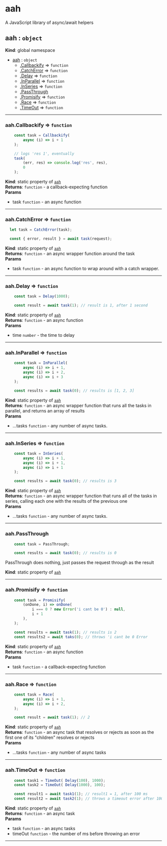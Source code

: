 # aah
A JavaScript library of async/await helpers

<a name="aah"></a>

## aah : <code>object</code>
**Kind**: global namespace  

* [aah](#aah) : <code>object</code>
    * [.Callbackify](#aah.Callbackify) ⇒ <code>function</code>
    * [.CatchError](#aah.CatchError) ⇒ <code>function</code>
    * [.Delay](#aah.Delay) ⇒ <code>function</code>
    * [.InParallel](#aah.InParallel) ⇒ <code>function</code>
    * [.InSeries](#aah.InSeries) ⇒ <code>function</code>
    * [.PassThrough](#aah.PassThrough)
    * [.Promisify](#aah.Promisify) ⇒ <code>function</code>
    * [.Race](#aah.Race) ⇒ <code>function</code>
    * [.TimeOut](#aah.TimeOut) ⇒ <code>function</code>


* * *

<a name="aah.Callbackify"></a>

### aah.Callbackify ⇒ <code>function</code>
```javascript
	const task = Callbackify(
		async (i) => i + 1
	);

	// logs 'res 1', eventually
	task(
		(err, res) => console.log('res', res),
		0
	);
```

**Kind**: static property of [<code>aah</code>](#aah)  
**Returns**: <code>function</code> - a callback-expecting function  
**Params**

- task <code>function</code> - an async function


* * *

<a name="aah.CatchError"></a>

### aah.CatchError ⇒ <code>function</code>
```javascript
  let task = CatchError(task);

  const { error, result } = await task(request);
```

**Kind**: static property of [<code>aah</code>](#aah)  
**Returns**: <code>function</code> - an async wrapper function around the task  
**Params**

- task <code>function</code> - an async function to wrap around with a catch wrapper.


* * *

<a name="aah.Delay"></a>

### aah.Delay ⇒ <code>function</code>
```javascript
	const task = Delay(1000);

	const result = await task(1); // result is 1, after 1 second
```

**Kind**: static property of [<code>aah</code>](#aah)  
**Returns**: <code>function</code> - an async function  
**Params**

- time <code>number</code> - the time to delay


* * *

<a name="aah.InParallel"></a>

### aah.InParallel ⇒ <code>function</code>
```javascript
	const task = InParallel(
		async (i) => i + 1,
		async (i) => i + 2,
		async (i) => i + 3
	);

	const results = await task(0); // results is [1, 2, 3]
```

**Kind**: static property of [<code>aah</code>](#aah)  
**Returns**: <code>function</code> - an async wrapper function that runs all the tasks in parallel, and returns an array of results  
**Params**

- ...tasks <code>function</code> - any number of async tasks.


* * *

<a name="aah.InSeries"></a>

### aah.InSeries ⇒ <code>function</code>
```javascript
	const task = InSeries(
		async (i) => i + 1,
		async (i) => i + 1,
		async (i) => i + 1
	);

	const results = await task(0); // results is 3
```

**Kind**: static property of [<code>aah</code>](#aah)  
**Returns**: <code>function</code> - an async wrapper function that runs all of the tasks in series, calling each one with the results of the previous one  
**Params**

- ...tasks <code>function</code> - any number of async tasks.


* * *

<a name="aah.PassThrough"></a>

### aah.PassThrough
```javascript
	const task = PassThrough;

	const results = await task(0); // results is 0
```

PassThrough does nothing, just passes the request through as the result

**Kind**: static property of [<code>aah</code>](#aah)  

* * *

<a name="aah.Promisify"></a>

### aah.Promisify ⇒ <code>function</code>
```javascript
	const task = Promisify(
		(onDone, i) => onDone(
			i === 0 ? new Error('i cant be 0') : null,
			i + 1
		),
	);

	const results = await task(1); // results is 2
	const results2 = await taks(0); // throws 'i cant be 0 Error
```

**Kind**: static property of [<code>aah</code>](#aah)  
**Returns**: <code>function</code> - an async function  
**Params**

- task <code>function</code> - a callback-expecting function


* * *

<a name="aah.Race"></a>

### aah.Race ⇒ <code>function</code>
```javascript
	const task = Race(
		async (i) => i + 1,
		async (i) => i + 2,
	);

	const result = await task(1); // 2
```

**Kind**: static property of [<code>aah</code>](#aah)  
**Returns**: <code>function</code> - an async task that resolves or rejects as soon as the first one of its "children" resolves or rejects  
**Params**

- ...tasks <code>function</code> - any number of async tasks


* * *

<a name="aah.TimeOut"></a>

### aah.TimeOut ⇒ <code>function</code>
```javascript
	const task1 = TimeOut( Delay(100), 1000);
	const task2 = TimeOut( Delay(1000), 100);

	const result1 = await task1(1); // result1 = 1, after 100 ms
	const result2 = await task2(1); // throws a timeout error after 100 ms
```

**Kind**: static property of [<code>aah</code>](#aah)  
**Returns**: <code>function</code> - an async task  
**Params**

- task <code>function</code> - an async tasks
- timeOut <code>function</code> - the number of ms before throwing an error


* * *

